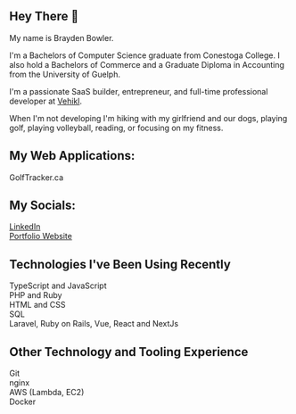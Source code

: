 ## Hey There 👋

My name is Brayden Bowler. 

I'm a Bachelors of Computer Science graduate from Conestoga College. I also hold a Bachelors of Commerce and a Graduate Diploma in Accounting from the University of Guelph.

I'm a passionate SaaS builder, entrepreneur, and full-time professional developer at [Vehikl](https://vehikl.com/). 

When I'm not developing I'm hiking with my girlfriend and our dogs, playing golf, playing volleyball, reading, or focusing on my fitness. 

## My Web Applications:
GolfTracker.ca

## My Socials:
[LinkedIn](https://www.linkedin.com/in/brayden-bowler/)
<br> [Portfolio Website](https://www.8bitsmakeabray.ca)

## Technologies I've Been Using Recently
TypeScript and JavaScript
<br> PHP and Ruby
<br> HTML and CSS
<br> SQL
<br> Laravel, Ruby on Rails, Vue, React and NextJs

## Other Technology and Tooling Experience
Git
<br> nginx
<br> AWS (Lambda, EC2)
<br> Docker

